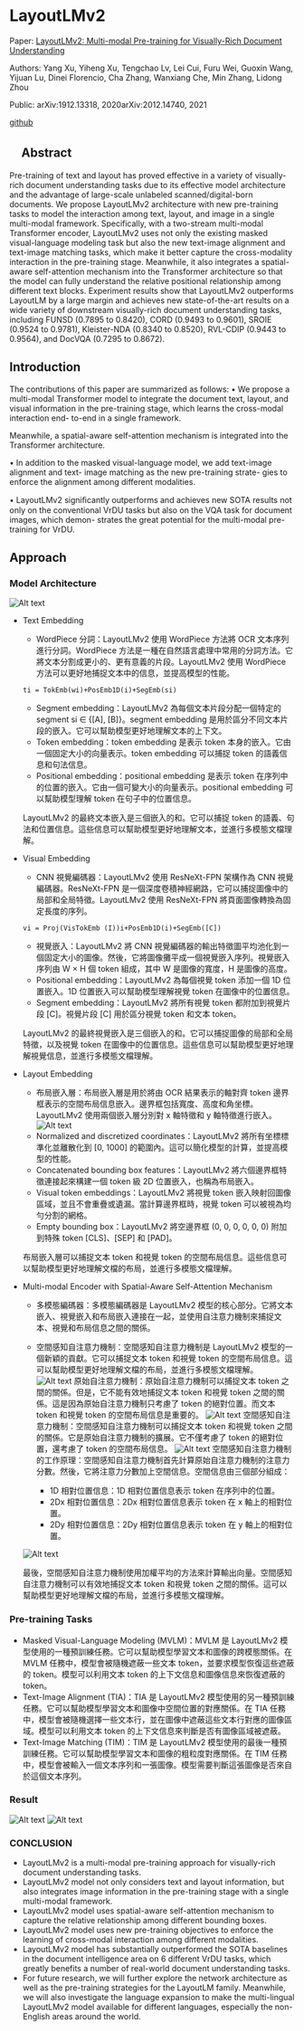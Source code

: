 # LayoutLMv2

Paper: [LayoutLMv2: Multi-modal Pre-training for Visually-Rich Document Understanding](https://aclanthology.org/2021.acl-long.201.pdf)

Authors: Yang Xu, Yiheng Xu, Tengchao Lv, Lei Cui, Furu Wei, Guoxin Wang, Yijuan Lu, Dinei Florencio, Cha Zhang, Wanxiang Che, Min Zhang, Lidong Zhou

Public: arXiv:1912.13318, 2020arXiv:2012.14740, 2021

[github](https://github.com/microsoft/unilm/tree/master/layoutlmv2)

## 　Abstract

Pre-training of text and layout has proved effective in a variety of visually-rich document understanding tasks due to its effective model architecture and the advantage of large-scale unlabeled scanned/digital-born documents. We propose LayoutLMv2 architecture with new pre-training tasks to model the interaction among text, layout, and image in a single multi-modal framework. Specifically, with a two-stream multi-modal Transformer encoder, LayoutLMv2 uses not only the existing masked visual-language modeling task but also the new text-image alignment and text-image matching tasks, which make it better capture the cross-modality interaction in the pre-training stage. Meanwhile, it also integrates a spatial-aware self-attention mechanism into the Transformer architecture so that the model can fully understand the relative positional relationship among different text blocks. Experiment results show that LayoutLMv2 outperforms LayoutLM by a large margin and achieves new state-of-the-art results on a wide variety of downstream visually-rich document understanding tasks, including FUNSD (0.7895 to 0.8420), CORD (0.9493 to 0.9601), SROIE (0.9524 to 0.9781), Kleister-NDA (0.8340 to 0.8520), RVL-CDIP (0.9443 to 0.9564), and DocVQA (0.7295 to 0.8672).

## Introduction
The contributions of this paper are summarized as follows: • We propose a multi-modal Transformer model to integrate the document text, layout, and visual information in the pre-training stage, which learns the cross-modal interaction end- to-end in a single framework. 

Meanwhile, a spatial-aware self-attention mechanism is integrated into the Transformer architecture. 

• In addition to the masked visual-language model, we add text-image alignment and text- image matching as the new pre-training strate- gies to enforce the alignment among different modalities. 

• LayoutLMv2 signiﬁcantly outperforms and achieves new SOTA results not only on the conventional VrDU tasks but also on the VQA task for document images, which demon- strates the great potential for the multi-modal pre-training for VrDU.

## Approach
### Model Architecture
![Alt text](./images/layoutlmv2_1architecture.png)
* Text Embedding
    * WordPiece 分詞：LayoutLMv2 使用 WordPiece 方法將 OCR 文本序列進行分詞。WordPiece 方法是一種在自然語言處理中常用的分詞方法。它將文本分割成更小的、更有意義的片段。LayoutLMv2 使用 WordPiece 方法可以更好地捕捉文本中的信息，並提高模型的性能。
    ```
    ti = TokEmb(wi)+PosEmb1D(i)+SegEmb(si)
    ```
    * Segment embedding：LayoutLMv2 為每個文本片段分配一個特定的 segment si ∈ {[A], [B]}。segment embedding 是用於區分不同文本片段的嵌入。它可以幫助模型更好地理解文本的上下文。
    * Token embedding：token embedding 是表示 token 本身的嵌入。它由一個固定大小的向量表示。token embedding 可以捕捉 token 的語義信息和句法信息。
    * Positional embedding：positional embedding 是表示 token 在序列中的位置的嵌入。它由一個可變大小的向量表示。positional embedding 可以幫助模型理解 token 在句子中的位置信息。

    LayoutLMv2 的最終文本嵌入是三個嵌入的和。它可以捕捉 token 的語義、句法和位置信息。這些信息可以幫助模型更好地理解文本，並進行多模態文檔理解。

* Visual Embedding
    * CNN 視覺編碼器：LayoutLMv2 使用 ResNeXt-FPN 架構作為 CNN 視覺編碼器。ResNeXt-FPN 是一個深度卷積神經網路，它可以捕捉圖像中的局部和全局特徵。LayoutLMv2 使用 ResNeXt-FPN 將頁面圖像轉換為固定長度的序列。
    ```
    vi = Proj(VisTokEmb (I))i+PosEmb1D(i)+SegEmb([C])
    ```
    * 視覺嵌入：LayoutLMv2 將 CNN 視覺編碼器的輸出特徵圖平均池化到一個固定大小的圖像。然後，它將圖像攤平成一個視覺嵌入序列。視覺嵌入序列由 W × H 個 token 組成，其中 W 是圖像的寬度，H 是圖像的高度。
    * Positional embedding：LayoutLMv2 為每個視覺 token 添加一個 1D 位置嵌入。1D 位置嵌入可以幫助模型理解視覺 token 在圖像中的位置信息。
    * Segment embedding：LayoutLMv2 將所有視覺 token 都附加到視覺片段 [C]。視覺片段 [C] 用於區分視覺 token 和文本 token。
    
    LayoutLMv2 的最終視覺嵌入是三個嵌入的和。它可以捕捉圖像的局部和全局特徵，以及視覺 token 在圖像中的位置信息。這些信息可以幫助模型更好地理解視覺信息，並進行多模態文檔理解。

* Layout Embedding
    * 布局嵌入層：布局嵌入層是用於將由 OCR 結果表示的軸對齊 token 邊界框表示的空間布局信息嵌入。邊界框包括寬度、高度和角坐標。LayoutLMv2 使用兩個嵌入層分別對 x 軸特徵和 y 軸特徵進行嵌入。
    ![Alt text](<./images/Layout Embedding.png>)
    * Normalized and discretized coordinates：LayoutLMv2 將所有坐標標準化並離散化到 [0, 1000] 的範圍內。這可以簡化模型的計算，並提高模型的性能。
    * Concatenated bounding box features：LayoutLMv2 將六個邊界框特徵連接起來構建一個 token 級 2D 位置嵌入，也稱為布局嵌入。
    * Visual token embeddings：LayoutLMv2 將視覺 token 嵌入映射回圖像區域，並且不會重疊或遺漏。當計算邊界框時，視覺 token 可以被視為均勻分割的網格。
    * Empty bounding box：LayoutLMv2 將空邊界框 (0, 0, 0, 0, 0, 0) 附加到特殊 token [CLS]、[SEP] 和 [PAD]。

    布局嵌入層可以捕捉文本 token 和視覺 token 的空間布局信息。這些信息可以幫助模型更好地理解文檔的布局，並進行多模態文檔理解。

* Multi-modal Encoder with Spatial-Aware Self-Attention Mechanism
    * 多模態編碼器：多模態編碼器是 LayoutLMv2 模型的核心部分。它將文本嵌入、視覺嵌入和布局嵌入連接在一起，並使用自注意力機制來捕捉文本、視覺和布局信息之間的關係。
    * 空間感知自注意力機制：空間感知自注意力機制是 LayoutLMv2 模型的一個新穎的貢獻。它可以捕捉文本 token 和視覺 token 的空間布局信息。這可以幫助模型更好地理解文檔的布局，並進行多模態文檔理解。
    ![Alt text](<./images/Multi-modal Encoder 1.png>) 
    原始自注意力機制：原始自注意力機制可以捕捉文本 token 之間的關係。但是，它不能有效地捕捉文本 token 和視覺 token 之間的關係。這是因為原始自注意力機制只考慮了 token 的絕對位置。而文本 token 和視覺 token 的空間布局信息是重要的。
    ![Alt text](<./images/Multi-modal Encoder 2.png>) 
    空間感知自注意力機制：空間感知自注意力機制可以捕捉文本 token 和視覺 token 之間的關係。它是原始自注意力機制的擴展。它不僅考慮了 token 的絕對位置，還考慮了 token 的空間布局信息。
    ![Alt text](<./images/Multi-modal Encoder 3.png>) 
    空間感知自注意力機制的工作原理：空間感知自注意力機制首先計算原始自注意力機制的注意力分數。然後，它將注意力分數加上空間信息。空間信息由三個部分組成：

        * 1D 相對位置信息：1D 相對位置信息表示 token 在序列中的位置。
        * 2Dx 相對位置信息：2Dx 相對位置信息表示 token 在 x 軸上的相對位置。
        * 2Dy 相對位置信息：2Dy 相對位置信息表示 token 在 y 軸上的相對位置。

    ![Alt text](<./images/Multi-modal Encoder 4.png>)

    最後，空間感知自注意力機制使用加權平均的方法來計算輸出向量。空間感知自注意力機制可以有效地捕捉文本 token 和視覺 token 之間的關係。這可以幫助模型更好地理解文檔的布局，並進行多模態文檔理解。
###  Pre-training Tasks
* Masked Visual-Language Modeling (MVLM)：MVLM 是 LayoutLMv2 模型使用的一種預訓練任務。它可以幫助模型學習文本和圖像的跨模態關係。在 MVLM 任務中，模型會被隨機遮蔽一些文本 token，並要求模型恢復這些遮蔽的 token。模型可以利用文本 token 的上下文信息和圖像信息來恢復遮蔽的 token。
* Text-Image Alignment (TIA)：TIA 是 LayoutLMv2 模型使用的另一種預訓練任務。它可以幫助模型學習文本和圖像中空間位置的對應關係。在 TIA 任務中，模型會被隨機選擇一些文本行，並在圖像中遮蔽這些文本行對應的圖像區域。模型可以利用文本 token 的上下文信息來判斷是否有圖像區域被遮蔽。
* Text-Image Matching (TIM)：TIM 是 LayoutLMv2 模型使用的最後一種預訓練任務。它可以幫助模型學習文本和圖像的粗粒度對應關係。在 TIM 任務中，模型會被輸入一個文本序列和一張圖像。模型需要判斷這張圖像是否來自於這個文本序列。

### Result
![Alt text](./images/LayoutLMv2_result1.png) 
![Alt text](./images/LayoutLMv2_result2.png)
###   CONCLUSION 
* LayoutLMv2 is a multi-modal pre-training approach for visually-rich document understanding tasks.
* LayoutLMv2 model not only considers text and layout information, but also integrates image information in the pre-training stage with a single multi-modal framework.
* LayoutLMv2 model uses spatial-aware self-attention mechanism to capture the relative relationship among different bounding boxes.
* LayoutLMv2 model uses new pre-training objectives to enforce the learning of cross-modal interaction among different modalities.
* LayoutLMv2 model has substantially outperformed the SOTA baselines in the document intelligence area on 6 different VrDU tasks, which greatly benefits a number of real-world document understanding tasks.
* For future research, we will further explore the network architecture as well as the pre-training strategies for the LayoutLM family. Meanwhile, we will also investigate the language expansion to make the multi-lingual LayoutLMv2 model available for different languages, especially the non-English areas around the world.